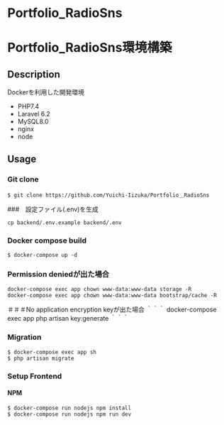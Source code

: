 # Portfolio_RadioSns
# Portfolio_RadioSns環境構築

## Description
Dockerを利用した開発環境
- PHP7.4
- Laravel 6.2
- MySQL8.0
- nginx
- node



## Usage
### Git clone
```
$ git clone https://github.com/Yuichi-Iizuka/Portfolio＿RadioSns
```
###　設定ファイル(.env)を生成
```
cp backend/.env.example backend/.env
```

### Docker compose build
```
$ docker-compose up -d
```
### Permission deniedが出た場合
```
docker-compose exec app chown www-data:www-data storage -R
docker-compose exec app chown www-data:www-data bootstrap/cache -R
```

＃＃＃No application encryption keyが出た場合
｀｀｀
docker-compose exec app php artisan key:generate
｀｀｀

### Migration
```
$ docker-compose exec app sh
$ php artisan migrate
```

### Setup Frontend
#### NPM
```
$ docker-compose run nodejs npm install
$ docker-compose run nodejs npm run dev
```

